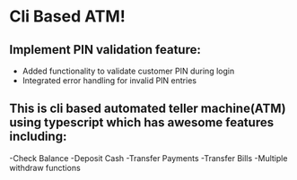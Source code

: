 # Cli Based ATM!
## Implement PIN validation feature:
- Added functionality to validate customer PIN during login
- Integrated error handling for invalid PIN entries
## This is cli based automated teller machine(ATM) using typescript which has awesome features including:
-Check Balance
-Deposit Cash
-Transfer Payments
-Transfer Bills
-Multiple withdraw functions
